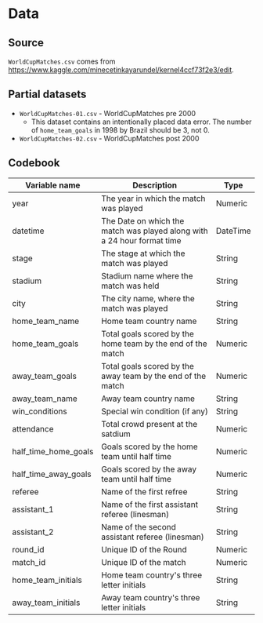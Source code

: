 # Data

## Source

`WorldCupMatches.csv` comes from https://www.kaggle.com/minecetinkayarundel/kernel4ccf73f2e3/edit.

## Partial datasets

- `WorldCupMatches-01.csv` - WorldCupMatches pre 2000
	- This dataset contains an intentionally placed data error. The number of `home_team_goals` in 1998 by Brazil should be 3, not 0.
- `WorldCupMatches-02.csv` - WorldCupMatches post 2000

## Codebook

Variable name | Description | Type
--------------|-------------|---------
year | The year in which the match was played | Numeric
datetime | The Date on which the match was played along with a 24 hour format time | DateTime
stage | The stage at which the match was played | String
stadium | Stadium name where the match was held | String
city | The city name, where the match was played | String
home_team_name | Home team country name | String
home_team_goals | Total goals scored by the home team by the end of the match | Numeric
away_team_goals | Total goals scored by the away team by the end of the match | Numeric
away_team_name | Away team country name | String
win_conditions | Special win condition (if any) | String
attendance | Total crowd present at the satdium | Numeric
half_time_home_goals | Goals scored by the home team until half time | Numeric
half_time_away_goals | Goals scored by the away team until half time | Numeric
referee | Name of the first refree | String
assistant_1 | Name of the first assistant referee (linesman) | String
assistant_2 | Name of the second assistant referee (linesman) | String
round_id | Unique ID of the Round | Numeric
match_id | Unique ID of the match | Numeric
home_team_initials | Home team country's three letter initials | String
away_team_initials | Away team country's three letter initials | String

